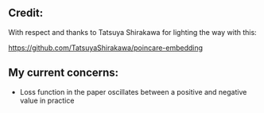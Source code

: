 Credit:
-

With respect and thanks to Tatsuya Shirakawa for lighting the way with
this:

https://github.com/TatsuyaShirakawa/poincare-embedding

My current concerns:
-

- Loss function in the paper oscillates between a
  positive and negative value in practice
